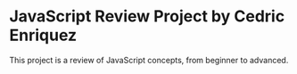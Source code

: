 # JavaScript Review Project by Cedric Enriquez
This project is a review of JavaScript concepts, from beginner to advanced. 
